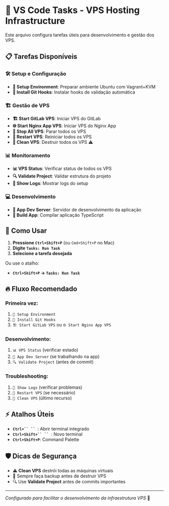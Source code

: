 # 🚀 VS Code Tasks - VPS Hosting Infrastructure

Este arquivo configura tarefas úteis para desenvolvimento e gestão dos VPS.

## 📋 Tarefas Disponíveis

### 🛠️ **Setup e Configuração**
- **🚀 Setup Environment**: Preparar ambiente Ubuntu com Vagrant+KVM
- **🔧 Install Git Hooks**: Instalar hooks de validação automática

### 🏗️ **Gestão de VPS**
- **🏗️ Start GitLab VPS**: Iniciar VPS do GitLab
- **🌐 Start Nginx App VPS**: Iniciar VPS do Nginx App  
- **🛑 Stop All VPS**: Parar todos os VPS
- **🔄 Restart VPS**: Reiniciar todos os VPS
- **🧹 Clean VPS**: Destruir todos os VPS ⚠️

### 📊 **Monitoramento**
- **📊 VPS Status**: Verificar status de todos os VPS
- **🔍 Validate Project**: Validar estrutura do projeto
- **📝 Show Logs**: Mostrar logs do setup

### 💻 **Desenvolvimento**
- **🌊 App Dev Server**: Servidor de desenvolvimento da aplicação
- **🔨 Build App**: Compilar aplicação TypeScript

## 🎯 Como Usar

1. **Pressione `Ctrl+Shift+P`** (ou `Cmd+Shift+P` no Mac)
2. **Digite `Tasks: Run Task`**
3. **Selecione a tarefa desejada**

Ou use o atalho:
- **`Ctrl+Shift+P` → `Tasks: Run Task`**

## 🔥 Fluxo Recomendado

### Primeira vez:
1. `🚀 Setup Environment`
2. `🔧 Install Git Hooks`
3. `🏗️ Start GitLab VPS` ou `🌐 Start Nginx App VPS`

### Desenvolvimento:
1. `📊 VPS Status` (verificar estado)
2. `🌊 App Dev Server` (se trabalhando na app)
3. `🔍 Validate Project` (antes de commit)

### Troubleshooting:
1. `📝 Show Logs` (verificar problemas)
2. `🔄 Restart VPS` (se necessário)
3. `🧹 Clean VPS` (último recurso)

## ⚡ Atalhos Úteis

- **`Ctrl+`` `` `**: Abrir terminal integrado
- **`Ctrl+Shift+`` `` `**: Novo terminal
- **`Ctrl+Shift+P`**: Command Palette

## 🛡️ Dicas de Segurança

- ⚠️ **Clean VPS** destrói todas as máquinas virtuais
- 💾 Sempre faça backup antes de destruir VPS
- 🔍 Use **Validate Project** antes de commits importantes

---
*Configurado para facilitar o desenvolvimento da infraestrutura VPS* 🎉